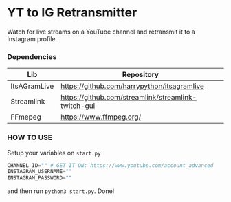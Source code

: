 # YT to IG Retransmitter

Watch for live streams on a YouTube channel and retransmit it to a Instagram profile.

### Dependencies

| Lib | Repository |
| ------ | ------ |
| ItsAGramLive | https://github.com/harrypython/itsagramlive |
| Streamlink | https://github.com/streamlink/streamlink-twitch-gui |
| FFmepeg | https://www.ffmpeg.org/ |

### HOW TO USE

Setup your variables on `start.py` 

```python
CHANNEL_ID="" # GET IT ON: https://www.youtube.com/account_advanced
INSTAGRAM_USERNAME=""
INSTAGRAM_PASSWORD=""
```

and then run `python3 start.py`. Done!